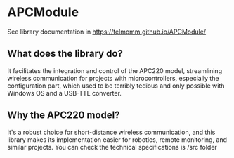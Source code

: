 # APCModule
See library documentation in
https://telmomm.github.io/APCModule/

## What does the library do?
It facilitates the integration and control of the APC220 model, streamlining wireless communication for projects with microcontrollers, especially the configuration part, which used to be terribly tedious and only possible with Windows OS and a USB-TTL converter.

## Why the APC220 model?
It's a robust choice for short-distance wireless communication, and this library makes its implementation easier for robotics, remote monitoring, and similar projects. You can check the technical specifications is /src folder

